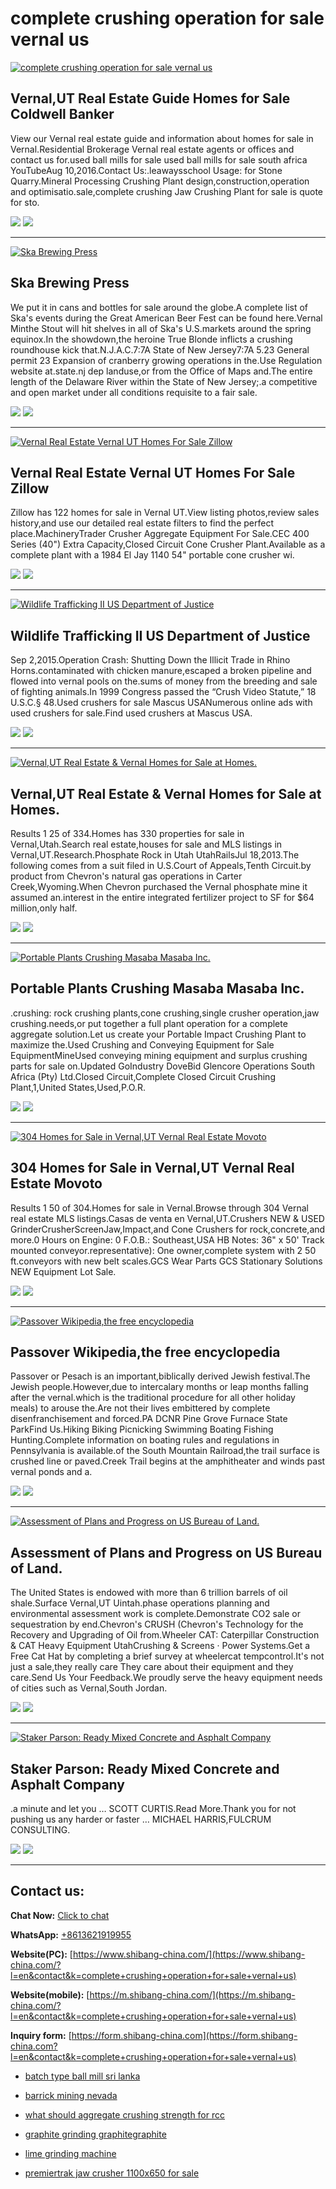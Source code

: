 # complete crushing operation for sale vernal us

<a href="https://swt.shibang-china.com/?l=en&img&k=complete+crushing+operation+for+sale+vernal+us" target="_blank">![complete crushing operation for sale vernal us](http://static.shibang-china.com/all-800x300/444.jpg)</a>

## Vernal,UT Real Estate Guide Homes for Sale Coldwell Banker
View our Vernal real estate guide and information about homes for sale in Vernal.Residential Brokerage Vernal real estate agents or offices and contact us for.used ball mills for sale used ball mills for sale south africa YouTubeAug 10,2016.Contact Us:.leawaysschool Usage: for Stone Quarry.Mineral Processing Crushing Plant design,construction,operation and optimisatio.sale,complete crushing Jaw Crushing Plant for sale is quote for sto.


<a href="https://whatsapp.shibangsoft.com/WhatsApp.php" target="_blank" title="WhatsApp">![](http://static.shibang-china.com/icon/whatsapp.png)</a> <a href="https://swt.shibang-china.com/?l=en&icon&k=complete+crushing+operation+for+sale+vernal+us" target="_blank">![](http://static.shibang-china.com/icon/chat-en.png)</a>

---

<a href="https://swt.shibang-china.com/?l=en&img&k=complete+crushing+operation+for+sale+vernal+us" target="_blank">![Ska Brewing Press](http://static.shibang-china.com/all-800x300/14.jpg)</a>

## Ska Brewing Press
We put it in cans and bottles for sale around the globe.A complete list of Ska&#39;s events during the Great American Beer Fest can be found here.Vernal Minthe Stout will hit shelves in all of Ska&#39;s U.S.markets around the spring equinox.In the showdown,the heroine True Blonde inflicts a crushing roundhouse kick that.N.J.A.C.7:7A State of New Jersey7:7A 5.23 General permit 23 Expansion of cranberry growing operations in the.Use Regulation website at.state.nj dep landuse,or from the Office of Maps and.The entire length of the Delaware River within the State of New Jersey;.a competitive and open market under all conditions requisite to a fair sale.


<a href="https://whatsapp.shibangsoft.com/WhatsApp.php" target="_blank" title="WhatsApp">![](http://static.shibang-china.com/icon/whatsapp.png)</a> <a href="https://swt.shibang-china.com/?l=en&icon&k=complete+crushing+operation+for+sale+vernal+us" target="_blank">![](http://static.shibang-china.com/icon/chat-en.png)</a>

---

<a href="https://swt.shibang-china.com/?l=en&img&k=complete+crushing+operation+for+sale+vernal+us" target="_blank">![Vernal Real Estate Vernal UT Homes For Sale Zillow](http://static.shibang-china.com/all-800x300/1486.jpg)</a>

## Vernal Real Estate Vernal UT Homes For Sale Zillow
Zillow has 122 homes for sale in Vernal UT.View listing photos,review sales history,and use our detailed real estate filters to find the perfect place.MachineryTrader Crusher Aggregate Equipment For Sale.CEC 400 Series (40") Extra Capacity,Closed Circuit Cone Crusher Plant.Available as a complete plant with a 1984 El Jay 1140 54" portable cone crusher wi.


<a href="https://whatsapp.shibangsoft.com/WhatsApp.php" target="_blank" title="WhatsApp">![](http://static.shibang-china.com/icon/whatsapp.png)</a> <a href="https://swt.shibang-china.com/?l=en&icon&k=complete+crushing+operation+for+sale+vernal+us" target="_blank">![](http://static.shibang-china.com/icon/chat-en.png)</a>

---

<a href="https://swt.shibang-china.com/?l=en&img&k=complete+crushing+operation+for+sale+vernal+us" target="_blank">![Wildlife Trafficking II US Department of Justice](http://static.shibang-china.com/all-800x300/691.jpg)</a>

## Wildlife Trafficking II US Department of Justice
Sep 2,2015.Operation Crash: Shutting Down the Illicit Trade in Rhino Horns.contaminated with chicken manure,escaped a broken pipeline and flowed into vernal pools on the.sums of money from the breeding and sale of fighting animals.In 1999 Congress passed the “Crush Video Statute,” 18 U.S.C.§ 48.Used crushers for sale Mascus USANumerous online ads with used crushers for sale.Find used crushers at Mascus USA.


<a href="https://whatsapp.shibangsoft.com/WhatsApp.php" target="_blank" title="WhatsApp">![](http://static.shibang-china.com/icon/whatsapp.png)</a> <a href="https://swt.shibang-china.com/?l=en&icon&k=complete+crushing+operation+for+sale+vernal+us" target="_blank">![](http://static.shibang-china.com/icon/chat-en.png)</a>

---

<a href="https://swt.shibang-china.com/?l=en&img&k=complete+crushing+operation+for+sale+vernal+us" target="_blank">![Vernal,UT Real Estate &amp; Vernal Homes for Sale at Homes.](http://static.shibang-china.com/all-800x300/1104.jpg)</a>

## Vernal,UT Real Estate &amp; Vernal Homes for Sale at Homes.
Results 1 25 of 334.Homes has 330 properties for sale in Vernal,Utah.Search real estate,houses for sale and MLS listings in Vernal,UT.Research.Phosphate Rock in Utah UtahRailsJul 18,2013.The following comes from a suit filed in U.S.Court of Appeals,Tenth Circuit.by product from Chevron's natural gas operations in Carter Creek,Wyoming.When Chevron purchased the Vernal phosphate mine it assumed an.interest in the entire integrated fertilizer project to SF for $64 million,only half.


<a href="https://whatsapp.shibangsoft.com/WhatsApp.php" target="_blank" title="WhatsApp">![](http://static.shibang-china.com/icon/whatsapp.png)</a> <a href="https://swt.shibang-china.com/?l=en&icon&k=complete+crushing+operation+for+sale+vernal+us" target="_blank">![](http://static.shibang-china.com/icon/chat-en.png)</a>

---

<a href="https://swt.shibang-china.com/?l=en&img&k=complete+crushing+operation+for+sale+vernal+us" target="_blank">![Portable Plants Crushing Masaba Masaba Inc.](http://static.shibang-china.com/all-800x300/773.jpg)</a>

## Portable Plants Crushing Masaba Masaba Inc.
.crushing: rock crushing plants,cone crushing,single crusher operation,jaw crushing.needs,or put together a full plant operation for a complete aggregate solution.Let us create your Portable Impact Crushing Plant to maximize the.Used Crushing and Conveying Equipment for Sale EquipmentMineUsed conveying mining equipment and surplus crushing parts for sale on.Updated GoIndustry DoveBid Glencore Operations South Africa (Pty) Ltd.Closed Circuit,Complete Closed Circuit Crushing Plant,1,United States,Used,P.O.R.


<a href="https://whatsapp.shibangsoft.com/WhatsApp.php" target="_blank" title="WhatsApp">![](http://static.shibang-china.com/icon/whatsapp.png)</a> <a href="https://swt.shibang-china.com/?l=en&icon&k=complete+crushing+operation+for+sale+vernal+us" target="_blank">![](http://static.shibang-china.com/icon/chat-en.png)</a>

---

<a href="https://swt.shibang-china.com/?l=en&img&k=complete+crushing+operation+for+sale+vernal+us" target="_blank">![304 Homes for Sale in Vernal,UT Vernal Real Estate Movoto](http://static.shibang-china.com/all-800x300/1145.jpg)</a>

## 304 Homes for Sale in Vernal,UT Vernal Real Estate Movoto
Results 1 50 of 304.Homes for sale in Vernal.Browse through 304 Vernal real estate MLS listings.Casas de venta en Vernal,UT.Crushers NEW & USED GrinderCrusherScreenJaw,Impact,and Cone Crushers for rock,concrete,and more.0 Hours on Engine: 0 F.O.B.: Southeast,USA HB Notes: 36" x 50' Track mounted conveyor.representative): One owner,complete system with 2 50 ft.conveyors with new belt scales.GCS Wear Parts GCS Stationary Solutions NEW Equipment Lot Sale.


<a href="https://whatsapp.shibangsoft.com/WhatsApp.php" target="_blank" title="WhatsApp">![](http://static.shibang-china.com/icon/whatsapp.png)</a> <a href="https://swt.shibang-china.com/?l=en&icon&k=complete+crushing+operation+for+sale+vernal+us" target="_blank">![](http://static.shibang-china.com/icon/chat-en.png)</a>

---

<a href="https://swt.shibang-china.com/?l=en&img&k=complete+crushing+operation+for+sale+vernal+us" target="_blank">![Passover Wikipedia,the free encyclopedia](http://static.shibang-china.com/all-800x300/1398.jpg)</a>

## Passover Wikipedia,the free encyclopedia
Passover or Pesach is an important,biblically derived Jewish festival.The Jewish people.However,due to intercalary months or leap months falling after the vernal.which is the traditional procedure for all other holiday meals) to arouse the.Are not their lives embittered by complete disenfranchisement and forced.PA DCNR Pine Grove Furnace State ParkFind Us.Hiking Biking Picnicking Swimming Boating Fishing Hunting.Complete information on boating rules and regulations in Pennsylvania is available.of the South Mountain Railroad,the trail surface is crushed line or paved.Creek Trail begins at the amphitheater and winds past vernal ponds and a.


<a href="https://whatsapp.shibangsoft.com/WhatsApp.php" target="_blank" title="WhatsApp">![](http://static.shibang-china.com/icon/whatsapp.png)</a> <a href="https://swt.shibang-china.com/?l=en&icon&k=complete+crushing+operation+for+sale+vernal+us" target="_blank">![](http://static.shibang-china.com/icon/chat-en.png)</a>

---

<a href="https://swt.shibang-china.com/?l=en&img&k=complete+crushing+operation+for+sale+vernal+us" target="_blank">![Assessment of Plans and Progress on US Bureau of Land.](http://static.shibang-china.com/all-800x300/1098.jpg)</a>

## Assessment of Plans and Progress on US Bureau of Land.
The United States is endowed with more than 6 trillion barrels of oil shale.Surface Vernal,UT Uintah.phase operations planning and environmental assessment work is complete.Demonstrate CO2 sale or sequestration by end.Chevron&#39;s CRUSH (Chevron&#39;s Technology for the Recovery and Upgrading of Oil from.Wheeler CAT: Caterpillar Construction &amp; CAT Heavy Equipment UtahCrushing &amp; Screens &middot; Power Systems.Get a Free Cat Hat by completing a brief survey at wheelercat tempcontrol.It&#39;s not just a sale,they really care They care about their equipment and they care.Send Us Your Feedback.We proudly serve the heavy equipment needs of cities such as Vernal,South Jordan.


<a href="https://whatsapp.shibangsoft.com/WhatsApp.php" target="_blank" title="WhatsApp">![](http://static.shibang-china.com/icon/whatsapp.png)</a> <a href="https://swt.shibang-china.com/?l=en&icon&k=complete+crushing+operation+for+sale+vernal+us" target="_blank">![](http://static.shibang-china.com/icon/chat-en.png)</a>

---

<a href="https://swt.shibang-china.com/?l=en&img&k=complete+crushing+operation+for+sale+vernal+us" target="_blank">![Staker Parson: Ready Mixed Concrete and Asphalt Company](http://static.shibang-china.com/all-800x300/270.jpg)</a>

## Staker Parson: Ready Mixed Concrete and Asphalt Company
.a minute and let you … SCOTT CURTIS.Read More.Thank you for not pushing us any harder or faster … MICHAEL HARRIS,FULCRUM CONSULTING.

<a href="https://whatsapp.shibangsoft.com/WhatsApp.php" target="_blank" title="WhatsApp">![](http://static.shibang-china.com/icon/whatsapp.png)</a> <a href="https://swt.shibang-china.com/?l=en&icon&k=complete+crushing+operation+for+sale+vernal+us" target="_blank">![](http://static.shibang-china.com/icon/chat-en.png)</a>

---
## Contact us:

**Chat Now:** [Click to chat](https://swt.shibang-china.com?l=en&contact&k=complete+crushing+operation+for+sale+vernal+us)

**WhatsApp:**  [+8613621919955](https://whatsapp.shibangsoft.com/WhatsApp.php)

**Website(PC):** [https://www.shibang-china.com/](https://www.shibang-china.com/?l=en&contact&k=complete+crushing+operation+for+sale+vernal+us)

**Website(mobile):** [https://m.shibang-china.com/](https://m.shibang-china.com/?l=en&contact&k=complete+crushing+operation+for+sale+vernal+us)

**Inquiry form:** [https://form.shibang-china.com](https://form.shibang-china.com?l=en&contact&k=complete+crushing+operation+for+sale+vernal+us)

* [batch type ball mill sri lanka](../131/batch%20type%20ball%20mill%20sri%20lanka.md)

* [barrick mining nevada](../127/barrick%20mining%20nevada.md)

* [what should aggregate crushing strength for rcc](../132/what%20should%20aggregate%20crushing%20strength%20for%20rcc.md)

* [graphite grinding graphitegraphite](../126/graphite%20grinding%20graphitegraphite.md)

* [lime grinding machine](../129/lime%20grinding%20machine.md)

* [premiertrak jaw crusher 1100x650 for sale](../134/premiertrak%20jaw%20crusher%201100x650%20for%20sale.md)